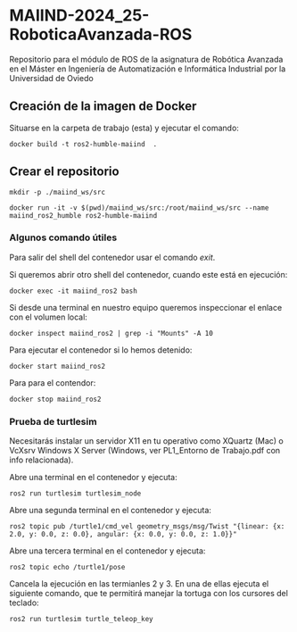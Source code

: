 # MAIIND-2024_25-RoboticaAvanzada-ROS
Repositorio para el módulo de ROS de la asignatura de Robótica Avanzada en el Máster en Ingeniería de Automatización e Informática Industrial por la Universidad de Oviedo

## Creación de la imagen de Docker

Situarse en la carpeta de trabajo (esta) y ejecutar el comando:

```
docker build -t ros2-humble-maiind  .
```

## Crear el repositorio

```
mkdir -p ./maiind_ws/src

docker run -it -v $(pwd)/maiind_ws/src:/root/maiind_ws/src --name maiind_ros2_humble ros2-humble-maiind

```

### Algunos comando útiles
Para salir del shell del contenedor usar el comando *exit*.

Si queremos abrir otro shell del contenedor, cuando este está en ejecución:
```
docker exec -it maiind_ros2 bash
```
Si desde una terminal en nuestro equipo queremos inspeccionar el enlace con el volumen local:
```
docker inspect maiind_ros2 | grep -i "Mounts" -A 10
```
Para ejecutar el contenedor si lo hemos detenido:
```
docker start maiind_ros2
```
Para para el contendor:
```
docker stop maiind_ros2
```
### Prueba de turtlesim

Necesitarás instalar un servidor X11 en tu operativo como XQuartz (Mac) o VcXsrv Windows X Server (Windows, ver PL1_Entorno de Trabajo.pdf con info relacionada).

Abre una terminal en el contenedor y ejecuta:
```
ros2 run turtlesim turtlesim_node
```
Abre una segunda terminal en el contenedor y ejecuta:
````
ros2 topic pub /turtle1/cmd_vel geometry_msgs/msg/Twist "{linear: {x: 2.0, y: 0.0, z: 0.0}, angular: {x: 0.0, y: 0.0, z: 1.0}}"
````

Abre una tercera terminal en el contenedor y ejecuta:
````
ros2 topic echo /turtle1/pose
````
Cancela la ejecución en las termianles 2 y 3. En una de ellas ejecuta el siguiente comando, que te permitirá manejar la tortuga con los cursores del teclado:
```
ros2 run turtlesim turtle_teleop_key
```